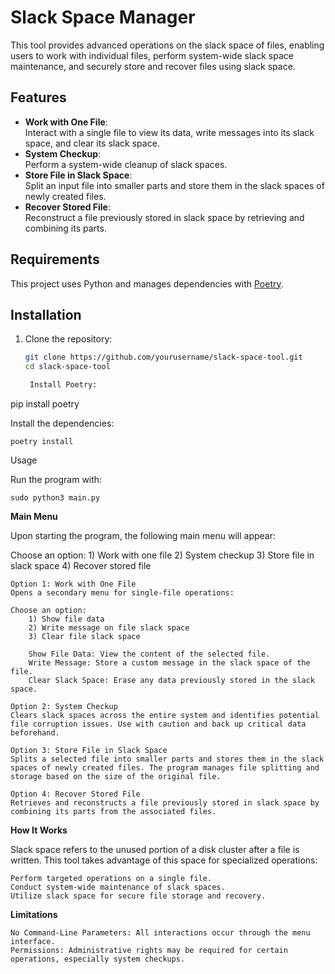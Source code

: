 # Slack Space Manager

This tool provides advanced operations on the slack space of files, enabling users to work with individual files, perform system-wide slack space maintenance, and securely store and recover files using slack space.

## Features

- **Work with One File**:  
  Interact with a single file to view its data, write messages into its slack space, and clear its slack space.
- **System Checkup**:  
  Perform a system-wide cleanup of slack spaces.
- **Store File in Slack Space**:  
  Split an input file into smaller parts and store them in the slack spaces of newly created files.
- **Recover Stored File**:  
  Reconstruct a file previously stored in slack space by retrieving and combining its parts.

## Requirements

This project uses Python and manages dependencies with [Poetry](https://python-poetry.org/).

## Installation

1. Clone the repository:
   ```bash
   git clone https://github.com/yourusername/slack-space-tool.git
   cd slack-space-tool

    Install Poetry:

pip install poetry

Install the dependencies:

    poetry install

Usage

Run the program with:

    sudo python3 main.py

**Main Menu**

Upon starting the program, the following main menu will appear:

Choose an option:
	1) Work with one file
	2) System checkup
	3) Store file in slack space
	4) Recover stored file

    Option 1: Work with One File
    Opens a secondary menu for single-file operations:

    Choose an option:
        1) Show file data
        2) Write message on file slack space
        3) Clear file slack space

        Show File Data: View the content of the selected file.
        Write Message: Store a custom message in the slack space of the file.
        Clear Slack Space: Erase any data previously stored in the slack space.

    Option 2: System Checkup
    Clears slack spaces across the entire system and identifies potential file corruption issues. Use with caution and back up critical data beforehand.

    Option 3: Store File in Slack Space
    Splits a selected file into smaller parts and stores them in the slack spaces of newly created files. The program manages file splitting and storage based on the size of the original file.

    Option 4: Recover Stored File
    Retrieves and reconstructs a file previously stored in slack space by combining its parts from the associated files.

**How It Works**

Slack space refers to the unused portion of a disk cluster after a file is written. This tool takes advantage of this space for specialized operations:

    Perform targeted operations on a single file.
    Conduct system-wide maintenance of slack spaces.
    Utilize slack space for secure file storage and recovery.

**Limitations**

    No Command-Line Parameters: All interactions occur through the menu interface.
    Permissions: Administrative rights may be required for certain operations, especially system checkups.
